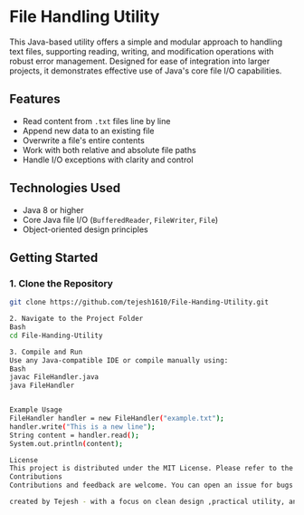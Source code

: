 # File Handling Utility

This Java-based utility offers a simple and modular approach to handling text files, supporting reading, writing, and modification operations with robust error management. Designed for ease of integration into larger projects, it demonstrates effective use of Java's core file I/O capabilities.

## Features

- Read content from `.txt` files line by line
- Append new data to an existing file
- Overwrite a file's entire contents
- Work with both relative and absolute file paths
- Handle I/O exceptions with clarity and control

## Technologies Used

- Java 8 or higher
- Core Java file I/O (`BufferedReader`, `FileWriter`, `File`)
- Object-oriented design principles

## Getting Started

### 1. Clone the Repository

```bash
git clone https://github.com/tejesh1610/File-Handing-Utility.git

2. Navigate to the Project Folder
Bash
cd File-Handing-Utility

3. Compile and Run
Use any Java-compatible IDE or compile manually using:
Bash
javac FileHandler.java
java FileHandler


Example Usage
FileHandler handler = new FileHandler("example.txt");
handler.write("This is a new line");
String content = handler.read();
System.out.println(content);

License
This project is distributed under the MIT License. Please refer to the LICENSE file for more details.
Contributions
Contributions and feedback are welcome. You can open an issue for bugs or suggestions, or submit a pull request with improvements or new features.

created by Tejesh - with a focus on clean design ,practical utility, and extensibility.
